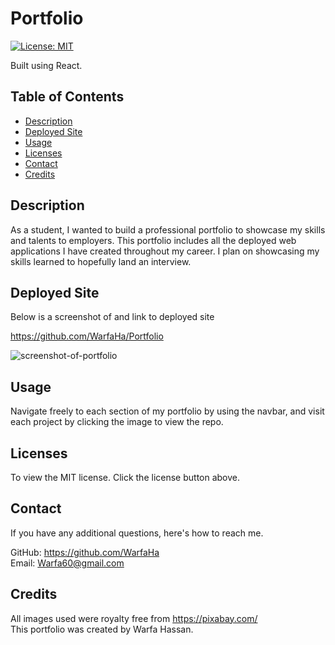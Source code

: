 # Portfolio

[![License: MIT](https://img.shields.io/badge/License-MIT-blue.svg)](https://opensource.org/licenses/MIT)

Built using React.

## Table of Contents
* [Description](#description)
* [Deployed Site](#deployed-site)
* [Usage](#usage)
* [Licenses](#licenses)
* [Contact](#contact)
* [Credits](#credits)

## Description
As a student, I wanted to build a professional portfolio to showcase my skills and talents to employers. This portfolio includes all the deployed web applications I have created throughout my career. I plan on showcasing my skills learned to hopefully land an interview.

## Deployed Site 

Below is a screenshot of and link to deployed site

https://github.com/WarfaHa/Portfolio

![screenshot-of-portfolio](./assets/)

## Usage

Navigate freely to each section of my portfolio by using the navbar, and visit each project by clicking the image to view the repo. 

## Licenses

To view the MIT license. Click the license button above.

## Contact

If you have any additional questions, here's how to reach me.

GitHub: https://github.com/WarfaHa  
Email: Warfa60@gmail.com

## Credits

All images used were royalty free from https://pixabay.com/ <br />
This portfolio was created by Warfa Hassan.